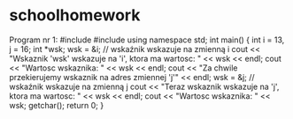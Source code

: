 # schoolhomework
Program nr 1:
#include <iostream>
#include <cstdio>
using namespace std;
int main()
{
int i = 13, j = 16;
int *wsk;
wsk = &i; // wskaźnik wskazuje na zmienną i
cout << "Wskaznik 'wsk' wskazuje na 'i', ktora ma wartosc: " << wsk << endl;
cout << "Wartosc wskaznika: " << wsk << endl;
cout << "Za chwile przekierujemy wskaznik na adres zmiennej 'j'" << endl;
wsk = &j; // wskaźnik wskazuje na zmienną j
cout << "Teraz wskaznik wskazuje na 'j', ktora ma wartosc: " << wsk << endl;
cout << "Wartosc wskaznika: " << wsk;
getchar();
return 0;
}
